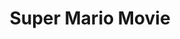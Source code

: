 ---
ee_id_show: '202'
title: Super Mario Movie
url: super-mario-movie
live_url:
year: '2005'
venue: Deitch Projects
state_country: New York
pitch: "​Collaboration with Paper Rad on a project we had been talking about for a
  few years. “A Mario comic on a cartridge” wz the original idea. "
ps:
imgs: DeitchProjects-NewYork-2005-01-install-1-database-ih.jpg,DeitchProjects-NewYork-2005-01-install-2-database-ih.jpg,DeitchProjects-NewYork-2005-01-install-3-database-ih.jpg,DeitchProjects-NewYork-2005-01-install-4-database-ih.jpg,deitch-ny-2005-01-install-5-database-ih.jpg,deitch-ny-2005-01-install-6-database-ih.jpg,deitch-ny-2005-01-install-7-database-ih.jpg,deitch-ny-2005-01-install-8-database-ih.jpg,deitch-ny-2005-01-install-9-database-ih.jpg,deitch-ny-2005-01-install-10-database-ih.jpg
things: "[20] [supermariomovie] 2005-001 Super Mario Movie"
status:
layout: shows
---